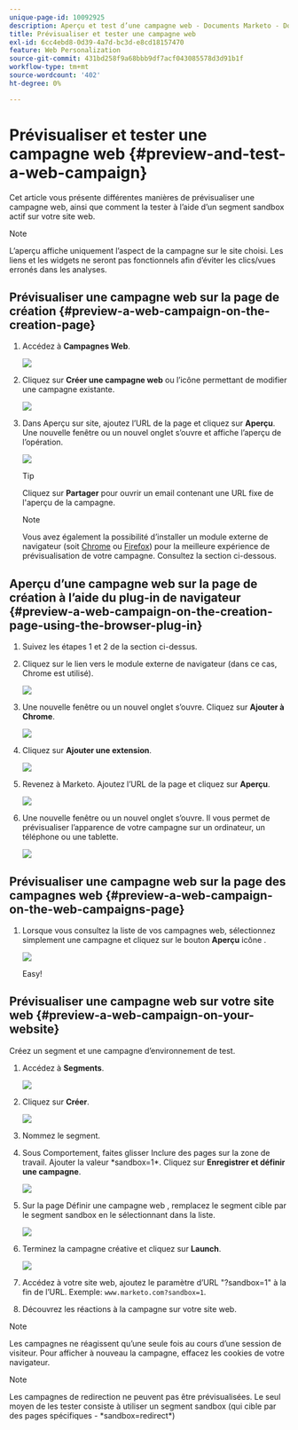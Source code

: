 ```yaml
---
unique-page-id: 10092925
description: Aperçu et test d’une campagne web - Documents Marketo - Documentation du produit
title: Prévisualiser et tester une campagne web
exl-id: 6cc4ebd8-0d39-4a7d-bc3d-e8cd18157470
feature: Web Personalization
source-git-commit: 431bd258f9a68bbb9df7acf043085578d3d91b1f
workflow-type: tm+mt
source-wordcount: '402'
ht-degree: 0%

---
```


# Prévisualiser et tester une campagne web {#preview-and-test-a-web-campaign}

Cet article vous présente différentes manières de prévisualiser une campagne web, ainsi que comment la tester à l’aide d’un segment sandbox actif sur votre site web.

>[!NOTE]
>
>L’aperçu affiche uniquement l’aspect de la campagne sur le site choisi. Les liens et les widgets ne seront pas fonctionnels afin d’éviter les clics/vues erronés dans les analyses.

## Prévisualiser une campagne web sur la page de création {#preview-a-web-campaign-on-the-creation-page}

1. Accédez à **Campagnes Web**.

   ![](assets/image2016-8-18-15-3a59-3a35.png)

1. Cliquez sur **Créer une campagne web** ou l’icône permettant de modifier une campagne existante.

   ![](assets/create-new-or-edit-web-campaign.png)

1. Dans Aperçu sur site, ajoutez l’URL de la page et cliquez sur **Aperçu**. Une nouvelle fenêtre ou un nouvel onglet s’ouvre et affiche l’aperçu de l’opération.

   ![](assets/three-1.png)

   >[!TIP]
   >
   >Cliquez sur **Partager** pour ouvrir un email contenant une URL fixe de l&#39;aperçu de la campagne.

   >[!NOTE]
   >
   >Vous avez également la possibilité d’installer un module externe de navigateur (soit [Chrome](https://chrome.google.com/webstore/detail/marketo-web-personalizati/ldiddonjplchallbngbccbfdfeldohkj) ou [Firefox](https://rtp-static.marketo.com/rtp/libs/mwp-0.0.0.8.xpi)) pour la meilleure expérience de prévisualisation de votre campagne. Consultez la section ci-dessous.

## Aperçu d’une campagne web sur la page de création à l’aide du plug-in de navigateur {#preview-a-web-campaign-on-the-creation-page-using-the-browser-plug-in}

1. Suivez les étapes 1 et 2 de la section ci-dessus.

1. Cliquez sur le lien vers le module externe de navigateur (dans ce cas, Chrome est utilisé).

   ![](assets/4-1.png)

1. Une nouvelle fenêtre ou un nouvel onglet s’ouvre. Cliquez sur **Ajouter à Chrome**.

   ![](assets/five.png)

1. Cliquez sur **Ajouter une extension**.

   ![](assets/six.png)

1. Revenez à Marketo. Ajoutez l’URL de la page et cliquez sur **Aperçu**.

   ![](assets/seven.png)

1. Une nouvelle fenêtre ou un nouvel onglet s’ouvre. Il vous permet de prévisualiser l’apparence de votre campagne sur un ordinateur, un téléphone ou une tablette.

   ![](assets/campaign-preview.png)

## Prévisualiser une campagne web sur la page des campagnes web {#preview-a-web-campaign-on-the-web-campaigns-page}

1. Lorsque vous consultez la liste de vos campagnes web, sélectionnez simplement une campagne et cliquez sur le bouton **Aperçu** icône .

   ![](assets/web-campaigns-1-preview-hand.png)

   Easy!

## Prévisualiser une campagne web sur votre site web {#preview-a-web-campaign-on-your-website}

Créez un segment et une campagne d’environnement de test.

1. Accédez à **Segments**.

   ![](assets/new-dropdown-segments-hand.jpg)

1. Cliquez sur **Créer**.

   ![](assets/image2015-9-10-10-3a42-3a39.png)

1. Nommez le segment.

1. Sous Comportement, faites glisser Inclure des pages sur la zone de travail. Ajouter la valeur &#42;sandbox=1&#42;. Cliquez sur **Enregistrer et définir une campagne**.

   ![](assets/segment.png)

1. Sur la page Définir une campagne web , remplacez le segment cible par le segment sandbox en le sélectionnant dans la liste.

   ![](assets/set-web-campaign-target-segment.jpg)

1. Terminez la campagne créative et cliquez sur **Launch**.

   ![](assets/click-launch.jpg)

1. Accédez à votre site web, ajoutez le paramètre d’URL &quot;?sandbox=1&quot; à la fin de l’URL. Exemple: `www.marketo.com?sandbox=1`.

1. Découvrez les réactions à la campagne sur votre site web.

>[!NOTE]
>
>Les campagnes ne réagissent qu’une seule fois au cours d’une session de visiteur. Pour afficher à nouveau la campagne, effacez les cookies de votre navigateur.

>[!NOTE]
>
>Les campagnes de redirection ne peuvent pas être prévisualisées. Le seul moyen de les tester consiste à utiliser un segment sandbox (qui cible par des pages spécifiques - &#42;sandbox=redirect&#42;)
